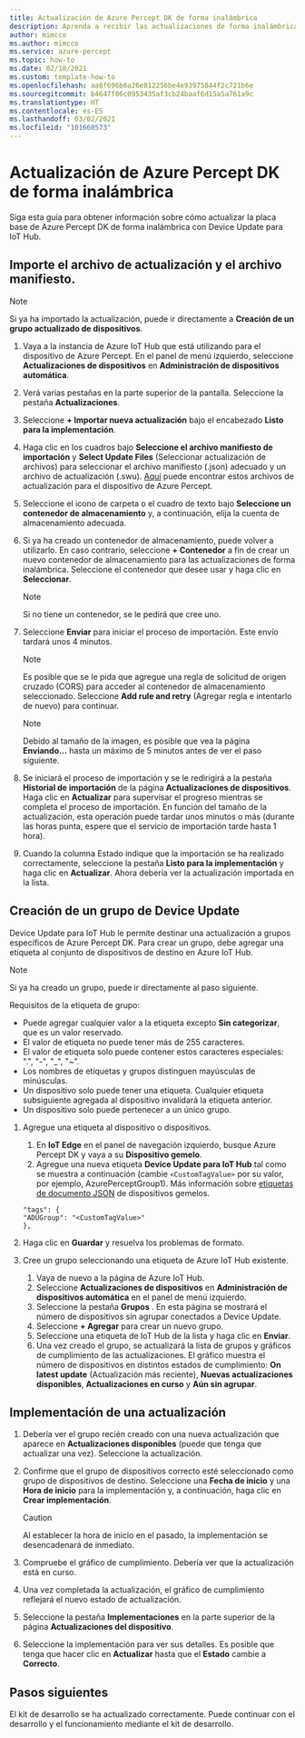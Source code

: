 ```yaml
---
title: Actualización de Azure Percept DK de forma inalámbrica
description: Aprenda a recibir las actualizaciones de forma inalámbrica de Azure Percept DK.
author: mimcco
ms.author: mimcco
ms.service: azure-percept
ms.topic: how-to
ms.date: 02/18/2021
ms.custom: template-how-to
ms.openlocfilehash: aa8f696b6a26e812256be4e93975844f2c721b6e
ms.sourcegitcommit: b4647f06c0953435af3cb24baaf6d15a5a761a9c
ms.translationtype: HT
ms.contentlocale: es-ES
ms.lasthandoff: 03/02/2021
ms.locfileid: "101660573"
---
```

# <a name="update-your-azure-percept-dk-over-the-air"></a>Actualización de Azure Percept DK de forma inalámbrica

Siga esta guía para obtener información sobre cómo actualizar la placa base de Azure Percept DK de forma inalámbrica con Device Update para IoT Hub.

## <a name="import-your-update-file-and-manifest-file"></a>Importe el archivo de actualización y el archivo manifiesto.

> [!NOTE]
> Si ya ha importado la actualización, puede ir directamente a **Creación de un grupo actualizado de dispositivos**.

1. Vaya a la instancia de Azure IoT Hub que está utilizando para el dispositivo de Azure Percept. En el panel de menú izquierdo, seleccione **Actualizaciones de dispositivos** en **Administración de dispositivos automática**.
 
1. Verá varias pestañas en la parte superior de la pantalla. Seleccione la pestaña **Actualizaciones**.
 
1. Seleccione **+ Importar nueva actualización** bajo el encabezado **Listo para la implementación**.
 
1. Haga clic en los cuadros bajo **Seleccione el archivo manifiesto de importación** y **Select Update Files** (Seleccionar actualización de archivos) para seleccionar el archivo manifiesto (.json) adecuado y un archivo de actualización (.swu). [Aquí](https://go.microsoft.com/fwlink/?linkid=2155625) puede encontrar estos archivos de actualización para el dispositivo de Azure Percept.
 
1. Seleccione el icono de carpeta o el cuadro de texto bajo **Seleccione un contenedor de almacenamiento** y, a continuación, elija la cuenta de almacenamiento adecuada.
 
1. Si ya ha creado un contenedor de almacenamiento, puede volver a utilizarlo. En caso contrario, seleccione **+ Contenedor** a fin de crear un nuevo contenedor de almacenamiento para las actualizaciones de forma inalámbrica. Seleccione el contenedor que desee usar y haga clic en **Seleccionar**.
 
    >[!Note]
    >Si no tiene un contenedor, se le pedirá que cree uno.
 
1. Seleccione **Enviar** para iniciar el proceso de importación. Este envío tardará unos 4 minutos.
 
    >[!Note]
    >Es posible que se le pida que agregue una regla de solicitud de origen cruzado (CORS) para acceder al contenedor de almacenamiento seleccionado. Seleccione **Add rule and retry** (Agregar regla e intentarlo de nuevo) para continuar.
 
    >[!Note]
    >Debido al tamaño de la imagen, es posible que vea la página **Enviando…** hasta un máximo de 5 minutos antes de ver el paso siguiente.
    
1. Se iniciará el proceso de importación y se le redirigirá a la pestaña **Historial de importación** de la página **Actualizaciones de dispositivos**. Haga clic en **Actualizar** para supervisar el progreso mientras se completa el proceso de importación. En función del tamaño de la actualización, esta operación puede tardar unos minutos o más (durante las horas punta, espere que el servicio de importación tarde hasta 1 hora).

1. Cuando la columna Estado indique que la importación se ha realizado correctamente, seleccione la pestaña **Listo para la implementación** y haga clic en **Actualizar**. Ahora debería ver la actualización importada en la lista.
 
## <a name="create-a-device-update-group"></a>Creación de un grupo de Device Update
Device Update para IoT Hub le permite destinar una actualización a grupos específicos de Azure Percept DK. Para crear un grupo, debe agregar una etiqueta al conjunto de dispositivos de destino en Azure IoT Hub.

> [!NOTE]
> Si ya ha creado un grupo, puede ir directamente al paso siguiente.

Requisitos de la etiqueta de grupo:
- Puede agregar cualquier valor a la etiqueta excepto **Sin categorizar**, que es un valor reservado.
- El valor de etiqueta no puede tener más de 255 caracteres.
- El valor de etiqueta solo puede contener estos caracteres especiales: ".", "-", "_", "~".
- Los nombres de etiquetas y grupos distinguen mayúsculas de minúsculas.
- Un dispositivo solo puede tener una etiqueta. Cualquier etiqueta subsiguiente agregada al dispositivo invalidará la etiqueta anterior.
- Un dispositivo solo puede pertenecer a un único grupo.

1. Agregue una etiqueta al dispositivo o dispositivos.
    1. En **IoT Edge** en el panel de navegación izquierdo, busque Azure Percept DK y vaya a su **Dispositivo gemelo**.
    1. Agregue una nueva etiqueta **Device Update para IoT Hub** tal como se muestra a continuación (cambie ```<CustomTagValue>``` por su valor, por ejemplo, AzurePerceptGroup1). Más información sobre [etiquetas de documento JSON](https://docs.microsoft.com/azure/iot-hub/iot-hub-devguide-device-twins#device-twins) de dispositivos gemelos.

    ```
    "tags": {
    "ADUGroup": "<CustomTagValue>"
    },
    ```

 
1. Haga clic en **Guardar** y resuelva los problemas de formato.
 
1. Cree un grupo seleccionando una etiqueta de Azure IoT Hub existente.
    1. Vaya de nuevo a la página de Azure IoT Hub.
    1. Seleccione **Actualizaciones de dispositivos** en **Administración de dispositivos automática** en el panel de menú izquierdo.
    1. Seleccione la pestaña **Grupos** . En esta página se mostrará el número de dispositivos sin agrupar conectados a Device Update.
    1. Seleccione **+ Agregar** para crear un nuevo grupo.
    1. Seleccione una etiqueta de IoT Hub de la lista y haga clic en **Enviar**.
    1. Una vez creado el grupo, se actualizará la lista de grupos y gráficos de cumplimiento de las actualizaciones. El gráfico muestra el número de dispositivos en distintos estados de cumplimiento: **On latest update** (Actualización más reciente), **Nuevas actualizaciones disponibles**, **Actualizaciones en curso** y **Aún sin agrupar**.
 

## <a name="deploy-an-update"></a>Implementación de una actualización
1. Debería ver el grupo recién creado con una nueva actualización que aparece en **Actualizaciones disponibles** (puede que tenga que actualizar una vez). Seleccione la actualización.
 
1. Confirme que el grupo de dispositivos correcto esté seleccionado como grupo de dispositivos de destino. Seleccione una **Fecha de inicio** y una **Hora de inicio** para la implementación y, a continuación, haga clic en **Crear implementación**. 

    >[!CAUTION]
    >Al establecer la hora de inicio en el pasado, la implementación se desencadenará de inmediato.
 
1. Compruebe el gráfico de cumplimiento. Debería ver que la actualización está en curso.
 
1. Una vez completada la actualización, el gráfico de cumplimiento reflejará el nuevo estado de actualización.
 
1. Seleccione la pestaña **Implementaciones** en la parte superior de la página **Actualizaciones del dispositivo**.
 
1. Seleccione la implementación para ver sus detalles. Es posible que tenga que hacer clic en **Actualizar** hasta que el **Estado** cambie a **Correcto**.

## <a name="next-steps"></a>Pasos siguientes

El kit de desarrollo se ha actualizado correctamente. Puede continuar con el desarrollo y el funcionamiento mediante el kit de desarrollo.